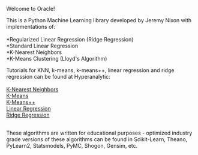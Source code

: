 Welcome to Oracle!

This is a Python Machine Learning library developed by Jeremy Nixon with implementations of:
<br><br>
*Regularized Linear Regression (Ridge Regression)<br>
*Standard Linear Regression<br>
*K-Nearest Neighbors<br>
*K-Means Clustering (Lloyd's Algorithm)<br>


Tutorials for KNN, k-means, k-means++, linear regression and ridge regression can be found at Hyperanalytic:<br><br>
<a href='http://hyperanalytic.net/KNN'>K-Nearest Neighbors</a><br>
<a href='http://hyperanalytic.net/k-means'>K-Means</a><br>
<a href='http://hyperanalytic.net/k-means++'>K-Means++</a><br>
<a href='http://hyperanalytic.net/linear-regression'>Linear Regression</a><br>
<a href='http://hyperanalytic.net/ridge-regression'>Ridge Regression</a><br>

<br>These algorithms are written for educational purposes - optimized industry grade versions of these algorithms can be found in Scikit-Learn, Theano, PyLearn2, Statsmodels, PyMC, Shogon, Gensim, etc.





